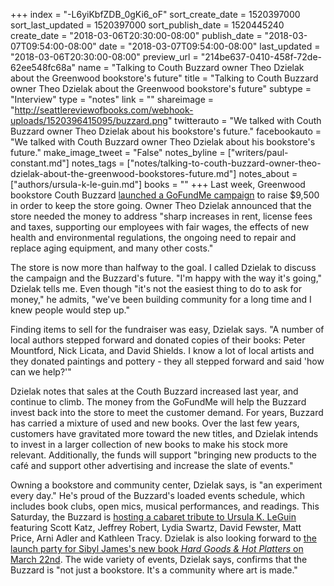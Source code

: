 +++
index = "-L6yiKbfZDB_0gKi6_oF"
sort_create_date = 1520397000
sort_last_updated = 1520397000
sort_publish_date = 1520445240
create_date = "2018-03-06T20:30:00-08:00"
publish_date = "2018-03-07T09:54:00-08:00"
date = "2018-03-07T09:54:00-08:00"
last_updated = "2018-03-06T20:30:00-08:00"
preview_url = "214be637-0410-458f-72de-62ee548fc68a"
name = "Talking to Couth Buzzard owner Theo Dzielak about the Greenwood bookstore's future"
title = "Talking to Couth Buzzard owner Theo Dzielak about the Greenwood bookstore's future"
subtype = "Interview"
type = "notes"
link = ""
shareimage = "http://seattlereviewofbooks.com/webhook-uploads/1520396415095/buzzard.png"
twitterauto = "We talked with Couth Buzzard owner Theo Dzielak about his bookstore's future."
facebookauto = "We talked with Couth Buzzard owner Theo Dzielak about his bookstore's future."
make_image_tweet = "False"
notes_byline = ["writers/paul-constant.md"]
notes_tags = ["notes/talking-to-couth-buzzard-owner-theo-dzielak-about-the-greenwood-bookstores-future.md"]
notes_about = ["authors/ursula-k-le-guin.md"]
books = ""
+++
Last week, Greenwood bookstore Couth Buzzard [launched a GoFundMe campaign](https://www.gofundme.com/FriendsOfCouthBuzzardBooks) to raise $9,500 in order to keep the store going. Owner Theo Dzielak announced that the store needed the money to address "sharp increases in rent, license fees and taxes, supporting our employees with fair wages, the effects of new health and environmental regulations, the ongoing need to repair and replace aging equipment, and many other costs." 

The store is now more than halfway to the goal. I called Dzielak to discuss the campaign and the Buzzard's future. "I'm happy with the way it's going," Dzielak tells me. Even though "it's not the easiest thing to do to ask for money," he admits, "we've been building community for a long time and I knew people would step up."

Finding items to sell for the fundraiser was easy, Dzielak says. "A number of local authors stepped forward and donated copies of their books: Peter Mountford, Nick Licata, and David Shields. I know a lot of local artists and they donated paintings and pottery - they all stepped forward and said 'how can we help?'"

Dzielak notes that sales at the Couth Buzzard increased last year, and continue to climb. The money from the GoFundMe will help the Buzzard invest back into the store to meet the customer demand. For years, Buzzard has carried a mixture of used and new books. Over the last few years, customers have gravitated more toward the new titles, and Dzielak intends to invest in a larger collection of new books to make his stock more relevant. Additionally, the funds will support "bringing new products to the café and support other advertising and increase the slate of events."

Owning a bookstore and community center, Dzielak says, is "an experiment every day." He's proud of the Buzzard's loaded events schedule, which includes book clubs, open mics, musical performances, and readings. This Saturday, the Buzzard is [hosting a cabaret tribute to Ursula K. LeGuin](https://www.facebook.com/events/2051501128395075/?notif_t=event_invite_reminder&notif_id=1520395408200429) featuring Scott Katz, Jeffrey Robert, Lydia Swartz, David Fewster, Matt Price, Arni Adler and Kathleen Tracy. Dzielak is also looking forward to [the launch party for Sibyl James's new book *Hard Goods & Hot Platters* on March 22nd](https://www.facebook.com/events/170378120414351/). The wide variety of events, Dzielak says, confirms that the Buzzard is "not just a bookstore. It's a community where art is made."

